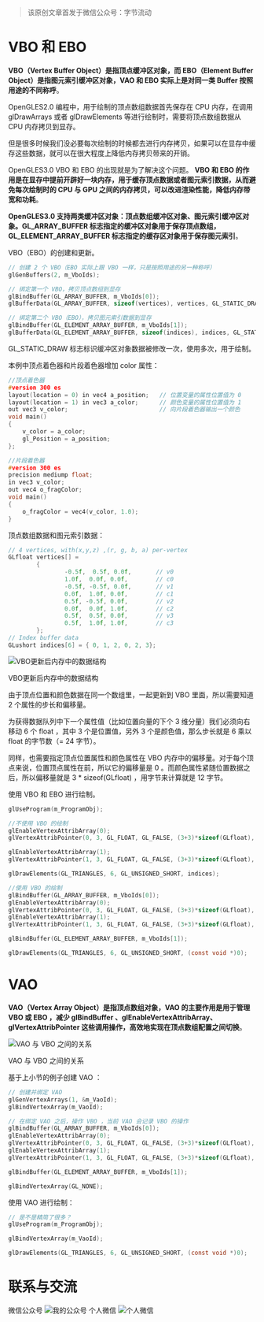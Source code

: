 > 该原创文章首发于微信公众号：字节流动
# VBO 和 EBO
**VBO（Vertex Buffer Object）是指顶点缓冲区对象，而 EBO（Element Buffer Object）是指图元索引缓冲区对象，VAO 和 EBO 实际上是对同一类 Buffer 按照用途的不同称呼**。

OpenGLES2.0 编程中，用于绘制的顶点数组数据首先保存在 CPU 内存，在调用 glDrawArrays 或者 glDrawElements 等进行绘制时，需要将顶点数组数据从 CPU 内存拷贝到显存。

但是很多时候我们没必要每次绘制的时候都去进行内存拷贝，如果可以在显存中缓存这些数据，就可以在很大程度上降低内存拷贝带来的开销。

OpenGLES3.0 VBO 和 EBO 的出现就是为了解决这个问题。 **VBO 和 EBO 的作用是在显存中提前开辟好一块内存，用于缓存顶点数据或者图元索引数据，从而避免每次绘制时的 CPU 与 GPU 之间的内存拷贝，可以改进渲染性能，降低内存带宽和功耗**。

**OpenGLES3.0 支持两类缓冲区对象：顶点数组缓冲区对象、图元索引缓冲区对象。GL_ARRAY_BUFFER 标志指定的缓冲区对象用于保存顶点数组，GL_ELEMENT_ARRAY_BUFFER 标志指定的缓存区对象用于保存图元索引**。

VBO（EBO）的创建和更新。
```c
// 创建 2 个 VBO（EBO 实际上跟 VBO 一样，只是按照用途的另一种称呼）
glGenBuffers(2, m_VboIds);

// 绑定第一个 VBO，拷贝顶点数组到显存
glBindBuffer(GL_ARRAY_BUFFER, m_VboIds[0]);
glBufferData(GL_ARRAY_BUFFER, sizeof(vertices), vertices, GL_STATIC_DRAW);

// 绑定第二个 VBO（EBO），拷贝图元索引数据到显存
glBindBuffer(GL_ELEMENT_ARRAY_BUFFER, m_VboIds[1]);
glBufferData(GL_ELEMENT_ARRAY_BUFFER, sizeof(indices), indices, GL_STATIC_DRAW);
```
GL_STATIC_DRAW 标志标识缓冲区对象数据被修改一次，使用多次，用于绘制。


本例中顶点着色器和片段着色器增加 color 属性：
```c
//顶点着色器
#version 300 es                            
layout(location = 0) in vec4 a_position;   // 位置变量的属性位置值为 0 
layout(location = 1) in vec3 a_color;      // 颜色变量的属性位置值为 1
out vec3 v_color;                          // 向片段着色器输出一个颜色                          
void main()                                
{                                          
    v_color = a_color;                     
    gl_Position = a_position;              
};

//片段着色器
#version 300 es
precision mediump float;
in vec3 v_color;
out vec4 o_fragColor;
void main()
{
    o_fragColor = vec4(v_color, 1.0);
}
```
顶点数组数据和图元索引数据：
```c
// 4 vertices, with(x,y,z) ,(r, g, b, a) per-vertex
GLfloat vertices[] =
		{
				-0.5f,  0.5f, 0.0f,       // v0
				1.0f,  0.0f, 0.0f,        // c0
				-0.5f, -0.5f, 0.0f,       // v1
				0.0f,  1.0f, 0.0f,        // c1
				0.5f, -0.5f, 0.0f,        // v2
				0.0f,  0.0f, 1.0f,        // c2
				0.5f,  0.5f, 0.0f,        // v3
				0.5f,  1.0f, 1.0f,        // c3
		};
// Index buffer data
GLushort indices[6] = { 0, 1, 2, 0, 2, 3};
```
![VBO更新后内存中的数据结构](https://github.com/githubhaohao/NDK_OpenGLES_3_0/blob/master/doc/img/4/vertex_attribute_pointer_interleaved.png)

VBO更新后内存中的数据结构

由于顶点位置和颜色数据在同一个数组里，一起更新到 VBO 里面，所以需要知道 2 个属性的步长和偏移量。

为获得数据队列中下一个属性值（比如位置向量的下个 3 维分量）我们必须向右移动 6 个 float ，其中 3 个是位置值，另外 3 个是颜色值，那么步长就是 6 乘以 float 的字节数（= 24 字节）。

同样，也需要指定顶点位置属性和颜色属性在 VBO 内存中的偏移量。对于每个顶点来说，位置顶点属性在前，所以它的偏移量是 0 。而颜色属性紧随位置数据之后，所以偏移量就是 3 * sizeof(GLfloat) ，用字节来计算就是 12 字节。

使用 VBO 和 EBO 进行绘制。
```c
glUseProgram(m_ProgramObj);

//不使用 VBO 的绘制
glEnableVertexAttribArray(0);
glVertexAttribPointer(0, 3, GL_FLOAT, GL_FALSE, (3+3)*sizeof(GLfloat), vertices);

glEnableVertexAttribArray(1);
glVertexAttribPointer(1, 3, GL_FLOAT, GL_FALSE, (3+3)*sizeof(GLfloat), (vertices + 3));

glDrawElements(GL_TRIANGLES, 6, GL_UNSIGNED_SHORT, indices);

//使用 VBO 的绘制
glBindBuffer(GL_ARRAY_BUFFER, m_VboIds[0]);
glEnableVertexAttribArray(0);
glVertexAttribPointer(0, 3, GL_FLOAT, GL_FALSE, (3+3)*sizeof(GLfloat), (const void *)0);
glEnableVertexAttribArray(1);
glVertexAttribPointer(1, 3, GL_FLOAT, GL_FALSE, (3+3)*sizeof(GLfloat), (const void *)(3 *sizeof(GLfloat)));

glBindBuffer(GL_ELEMENT_ARRAY_BUFFER, m_VboIds[1]);

glDrawElements(GL_TRIANGLES, 6, GL_UNSIGNED_SHORT, (const void *)0);
```
# VAO
**VAO（Vertex Array Object）是指顶点数组对象，VAO 的主要作用是用于管理 VBO 或 EBO ，减少 glBindBuffer 、glEnableVertexAttribArray、 glVertexAttribPointer 这些调用操作，高效地实现在顶点数组配置之间切换**。

![VAO 与 VBO 之间的关系](https://github.com/githubhaohao/NDK_OpenGLES_3_0/blob/master/doc/img/4/vertex_array_objects.png)

VAO 与 VBO 之间的关系

基于上小节的例子创建 VAO ：
```c
// 创建并绑定 VAO
glGenVertexArrays(1, &m_VaoId);
glBindVertexArray(m_VaoId);

// 在绑定 VAO 之后，操作 VBO ，当前 VAO 会记录 VBO 的操作
glBindBuffer(GL_ARRAY_BUFFER, m_VboIds[0]);
glEnableVertexAttribArray(0);
glVertexAttribPointer(0, 3, GL_FLOAT, GL_FALSE, (3+3)*sizeof(GLfloat), (const void *)0);
glEnableVertexAttribArray(1);
glVertexAttribPointer(1, 3, GL_FLOAT, GL_FALSE, (3+3)*sizeof(GLfloat), (const void *)(3 *sizeof(GLfloat)));

glBindBuffer(GL_ELEMENT_ARRAY_BUFFER, m_VboIds[1]);

glBindVertexArray(GL_NONE);
```

使用 VAO 进行绘制：
```c
// 是不是精简了很多？
glUseProgram(m_ProgramObj);

glBindVertexArray(m_VaoId);

glDrawElements(GL_TRIANGLES, 6, GL_UNSIGNED_SHORT, (const void *)0);
```
# 联系与交流 #

微信公众号
![我的公众号](https://github.com/githubhaohao/NDK_OpenGLES_3_0/blob/master/doc/img/accountID.jpg#pic_center)
个人微信
![个人微信](https://github.com/githubhaohao/NDK_OpenGLES_3_0/blob/master/doc/img/WeChatID.jpg#pic_center)
